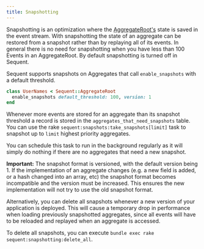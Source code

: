 ```yaml
---
title: Snapshotting
---
```


Snapshotting is an optimization where the [AggregateRoot's](aggregate-root.html) state is saved in the event stream. With snapshotting the state of an aggregate can be restored from a snapshot rather than by replaying all of its events.
In general there is no need for snapshotting when you have less than 100 Events in an AggregateRoot. By default snapshotting is turned off in Sequent.

Sequent supports snapshots on Aggregates that call `enable_snapshots` with a default threshold.

```ruby
class UserNames < Sequent::AggregateRoot
  enable_snapshots default_threshold: 100, version: 1
end
```

Whenever more events are stored for an aggregate than its snapshot
threshold a record is stored in the `aggregates_that_need_snapshots`
table. You can use the rake `sequent:snapshots:take_snapshots[limit]`
task to snapshot up to `limit` highest priority aggregates.

You can schedule this task to run in the background regularly as it
will simply do nothing if there are no aggregates that need a new
snapshot.

**Important:** The snapshot format is versioned, with the default
version being 1. If the implementation of an aggregate changes (e.g. a
new field is added, or a hash changed into an array, etc) the snapshot
format becomes incompatible and the version must be increased. This
ensures the new implementation will not try to use the old snapshot
format.

Alternatively, you can delete all snapshots whenever a new
version of your application is deployed. This will cause a temporary
drop in performance when loading previously snapshotted aggregates,
since all events will have to be reloaded and replayed when an
aggregate is accessed.

To delete all snapshots, you can execute `bundle exec rake sequent:snapshotting:delete_all`.
